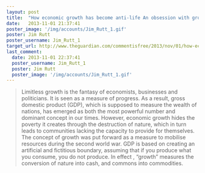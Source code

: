 ```yaml
---
layout: post
title:  "How economic growth has become anti-life An obsession with growth has eclipsed our concern for sustainability, justice and human dignity"
date:   2013-11-01 21:37:41
poster_image: '/img/accounts/Jim_Rutt_1.gif'
poster: Jim Rutt
poster_username: Jim_Rutt_1
target_url: http://www.theguardian.com/commentisfree/2013/nov/01/how-economic-growth-has-become-anti-life
last_comment:
  date: 2013-11-01 22:37:41
  poster_username: Jim_Rutt_1
  poster: Jim Rutt
  poster_image: '/img/accounts/Jim_Rutt_1.gif'
---
```


> Limitless growth is the fantasy of economists, businesses and politicians. It is seen as a measure of progress. As a result, gross domestic product (GDP), which is supposed to measure the wealth of nations, has emerged as both the most powerful number and dominant concept in our times. However, economic growth hides the poverty it creates through the destruction of nature, which in turn leads to communities lacking the capacity to provide for themselves. The concept of growth was put forward as a measure to mobilise resources during the second world war. GDP is based on creating an artificial and fictitious boundary, assuming that if you produce what you consume, you do not produce. In effect , “growth” measures the conversion of nature into cash, and commons into commodities.
